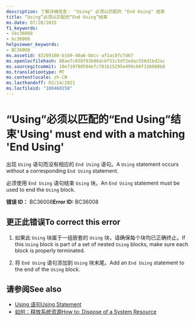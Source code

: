```yaml
---
description: 了解详细信息： "Using" 必须以匹配的 "End Using" 结束
title: “Using”必须以匹配的“End Using”结束
ms.date: 07/20/2015
f1_keywords:
- vbc36008
- bc36008
helpviewer_keywords:
- BC36008
ms.assetid: 83269108-b169-40a6-bbcc-af1ac8fcfd67
ms.openlocfilehash: 88ae7c038f83b06dcbf51c5df2edac556d1bd2ac
ms.sourcegitcommit: 10e719780594efc781b15295e499c66f316068b8
ms.translationtype: MT
ms.contentlocale: zh-CN
ms.lasthandoff: 02/14/2021
ms.locfileid: "100460158"
---
```

# <a name="using-must-end-with-a-matching-end-using"></a><span data-ttu-id="78862-103">“Using”必须以匹配的“End Using”结束</span><span class="sxs-lookup"><span data-stu-id="78862-103">'Using' must end with a matching 'End Using'</span></span>

<span data-ttu-id="78862-104">出现 `Using` 语句而没有相应的 `End Using` 语句。</span><span class="sxs-lookup"><span data-stu-id="78862-104">A `Using` statement occurs without a corresponding `End Using` statement.</span></span>  
  
 <span data-ttu-id="78862-105">必须使用 `End Using` 语句结束 `Using` 块。</span><span class="sxs-lookup"><span data-stu-id="78862-105">An `End Using` statement must be used to end the `Using` block.</span></span>  
  
 <span data-ttu-id="78862-106">**错误 ID：** BC36008</span><span class="sxs-lookup"><span data-stu-id="78862-106">**Error ID:** BC36008</span></span>  
  
## <a name="to-correct-this-error"></a><span data-ttu-id="78862-107">更正此错误</span><span class="sxs-lookup"><span data-stu-id="78862-107">To correct this error</span></span>  
  
1. <span data-ttu-id="78862-108">如果此 `Using` 块属于一组嵌套的 `Using` 块，请确保每个块均已正确终止。</span><span class="sxs-lookup"><span data-stu-id="78862-108">If this `Using` block is part of a set of nested `Using` blocks, make sure each block is properly terminated.</span></span>  
  
2. <span data-ttu-id="78862-109">将 `End Using` 语句添加到 `Using` 块末尾。</span><span class="sxs-lookup"><span data-stu-id="78862-109">Add an `End Using` statement to the end of the `Using` block.</span></span>  
  
## <a name="see-also"></a><span data-ttu-id="78862-110">请参阅</span><span class="sxs-lookup"><span data-stu-id="78862-110">See also</span></span>

- [<span data-ttu-id="78862-111">Using 语句</span><span class="sxs-lookup"><span data-stu-id="78862-111">Using Statement</span></span>](../language-reference/statements/using-statement.md)
- [<span data-ttu-id="78862-112">如何：释放系统资源</span><span class="sxs-lookup"><span data-stu-id="78862-112">How to: Dispose of a System Resource</span></span>](../programming-guide/language-features/control-flow/how-to-dispose-of-a-system-resource.md)
